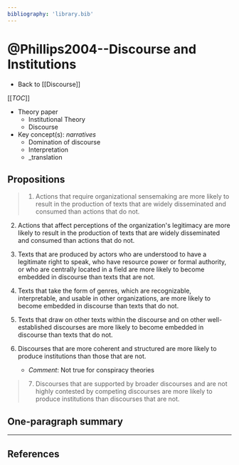 ```yaml
---
bibliography: 'library.bib'
---
```


# @Phillips2004--Discourse and Institutions

* Back to [[Discourse]]

[[_TOC_]]


* Theory paper
    * Institutional Theory
    * Discourse
* Key concept(s): _narratives_
    * Domination of discourse
    * Interpretation
    * _translation

## Propositions

> 1. Actions that require organizational sensemaking are more likely to result in the production of texts that are widely disseminated and consumed than actions that do not.
2. Actions that affect perceptions of the organization's legitimacy are more likely to result in the production of texts that are widely disseminated and consumed than actions that do not.
3. Texts that are produced by actors who are understood to have a legitimate right to speak, who have resource power or formal authority, or who are centrally located in a field are more likely to become embedded in discourse than texts that are not.
4. Texts that take the form of genres, which are recognizable, interpretable, and usable in other organizations, are more likely to become embedded in discourse than texts that do not.
5. Texts that draw on other texts within the discourse and on other well-established discourses are more likely to become embedded in discourse than texts that do not.
6. Discourses that are more coherent and structured are more likely to produce institutions than those that are not.
    
    - _Comment_: Not true for conspiracy theories

> 7. Discourses that are supported by broader discourses and are not highly contested by competing discourses are more likely to produce institutions than discourses that are not.

## One-paragraph summary

---

## References